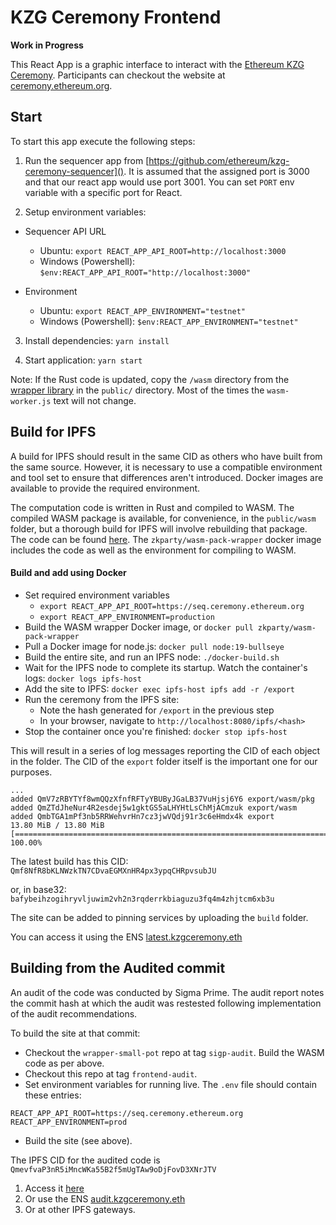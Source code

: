 # KZG Ceremony Frontend

**Work in Progress**

This React App is a graphic interface to interact with the [Ethereum KZG Ceremony](https://github.com/ethereum/kzg-ceremony). Participants can checkout the website at [ceremony.ethereum.org](https://ceremony.ethereum.org).

## Start

To start this app execute the following steps:

1. Run the sequencer app from [https://github.com/ethereum/kzg-ceremony-sequencer](). It is assumed that the assigned port is 3000 and that our react app would use port 3001. You can set `PORT` env variable with a specific port for React.

2. Setup environment variables:

- Sequencer API URL

    - Ubuntu: `export REACT_APP_API_ROOT=http://localhost:3000`
    - Windows (Powershell): ` $env:REACT_APP_API_ROOT="http://localhost:3000" `

- Environment

    - Ubuntu: `export REACT_APP_ENVIRONMENT="testnet"`
    - Windows (Powershell): `$env:REACT_APP_ENVIRONMENT="testnet"`

3. Install dependencies: `yarn install`

4. Start application: `yarn start`


Note: If the Rust code is updated, copy the `/wasm` directory from the [wrapper library](https://github.com/zkparty/wrapper-small-pot) in the `public/` directory. Most of the times the `wasm-worker.js` text will not change.

## Build for IPFS

A build for IPFS should result in the same CID as others who have built from the same source. However, it is necessary to use a compatible environment and tool set to ensure that differences aren't introduced. Docker images are available to provide the required environment.

The computation code is written in Rust and compiled to WASM. The compiled WASM package is available, for convenience, in the `public/wasm` folder, but a thorough build for IPFS will involve rebuilding that package. The code can be found [here](https://github.com/zkparty/wrapper-small-pot). The `zkparty/wasm-pack-wrapper` docker image includes the code as well as the environment for compiling to WASM.

#### Build and add using Docker

* Set required environment variables
  - `export REACT_APP_API_ROOT=https://seq.ceremony.ethereum.org`
  - `export REACT_APP_ENVIRONMENT=production`
* Build the WASM wrapper Docker image, or `docker pull zkparty/wasm-pack-wrapper`
* Pull a Docker image for node.js: `docker pull node:19-bullseye`
* Build the entire site, and run an IPFS node: `./docker-build.sh`
* Wait for the IPFS node to complete its startup. Watch the container's logs: `docker logs ipfs-host`
* Add the site to IPFS: `docker exec ipfs-host ipfs add -r /export`
* Run the ceremony from the IPFS site:
  * Note the hash generated for `/export` in the previous step
  * In your browser, navigate to `http://localhost:8080/ipfs/<hash>`
* Stop the container once you're finished: `docker stop ipfs-host`

This will result in a series of log messages reporting the CID of each object in the folder. The CID of the `export` folder itself is the important one for our purposes.

```
...
added QmV7zRBYTYf8wmQQzXfnfRFTyYBUByJGaLB37VuHjsj6Y6 export/wasm/pkg
added QmZTdJheNur4R2esdej5w1gktGS5aLHYHtLsChMjACmzuk export/wasm
added QmbTGA1mPf3nb5RRWehvrHn7cz3jwVQdj91r3c6eHmdx4k export
13.80 MiB / 13.80 MiB [=======================================================================================] 100.00%
```

The latest build has this CID: `Qmf8NfR8bKLNWzkTN7CDvaEGMXnHR4px3ypqCHRpvsubJU`

or, in base32: `bafybeihzogihryvljuwim2vh2n3rqderrkbiaguzu3fq4m4zhjtcm6xb3u`

The site can be added to pinning services by uploading the `build` folder.

You can access it using the ENS [latest.kzgceremony.eth](https://latest.kzgceremony.eth)


## Building from the Audited commit

An audit of the code was conducted by Sigma Prime. The audit report notes the commit hash at which the audit was restested following implementation of the audit recommendations.

To build the site at that commit:

* Checkout the `wrapper-small-pot` repo at tag `sigp-audit`. Build the WASM code as per above.
* Checkout this repo at tag `frontend-audit`.
* Set environment variables for running live. The `.env` file should contain these entries:
```
REACT_APP_API_ROOT=https://seq.ceremony.ethereum.org
REACT_APP_ENVIRONMENT=prod
```
* Build the site (see above).

The IPFS CID for the audited code is `QmevfvaP3nR5iMncWKa55B2f5mUgTAw9oDjFovD3XNrJTV`

1. Access it [here](https://ceremony-ipfs.efprivacyscaling.org/ipfs/QmevfvaP3nR5iMncWKa55B2f5mUgTAw9oDjFovD3XNrJTV)
1. Or use the ENS [audit.kzgceremony.eth](https://audit.kzgceremony.eth)
1. Or at other IPFS gateways.


